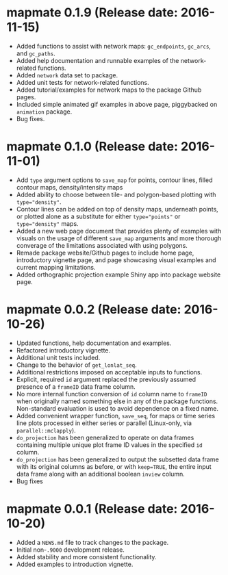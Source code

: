# mapmate 0.1.9 (Release date: 2016-11-15)

* Added functions to assist with network maps: `gc_endpoints`, `gc_arcs`, and `gc_paths`.
* Added help documentation and runnable examples of the network-related functions.
* Added `network` data set to package.
* Added unit tests for network-related functions.
* Added tutorial/examples for network maps to the package Github pages.
* Included simple animated gif examples in above page, piggybacked on `animation` package.
* Bug fixes.

# mapmate 0.1.0 (Release date: 2016-11-01)

* Add `type` argument options to `save_map` for points, contour lines, filled contour maps, density/intensity maps
* Added ability to choose between tile- and polygon-based plotting with `type="density"`.
* Contour lines can be added on top of density maps, underneath points, or plotted alone as a substitute for either `type="points"` or `type="density"` maps.
* Added a new web page document that provides plenty of examples with visuals on the usage of different `save_map` arguments
and more thorough converage of the limitations associated with using polygons.
* Remade package website/Github pages to include home page, introductory vignette page, and page showcasing visual examples and current mapping limitations.
* Added orthographic projection example Shiny app into package website page.

# mapmate 0.0.2 (Release date: 2016-10-26)

* Updated functions, help documentation and examples.
* Refactored introductory vignette.
* Additional unit tests included.
* Change to the behavior of `get_lonlat_seq`.
* Additional restrictions imposed on acceptable inputs to functions.
* Explicit, required `id` argument replaced the previously assumed presence of a `frameID` data frame column.
* No more internal function conversion of `id` column name to `frameID` when originally named something else in any of the package functions. Non-standard evaluation is used to avoid dependence on a fixed name.
* Added convenient wrapper function, `save_seq`, for maps or time series line plots processed in either series or parallel (Linux-only, via `parallel::mclapply`).
* `do_projection` has been generalized to operate on data frames containing multiple unique plot frame ID values in the specified `id` column.
* `do_projection` has been generalized to output the subsetted data frame with its original columns as before, or with `keep=TRUE`, the entire input data frame along with an additional boolean `inview` column.
* Bug fixes

# mapmate 0.0.1 (Release date: 2016-10-20)

* Added a `NEWS.md` file to track changes to the package.
* Initial non-`.9000` development release.
* Added stability and more consistent functionality.
* Added examples to introduction vignette.
